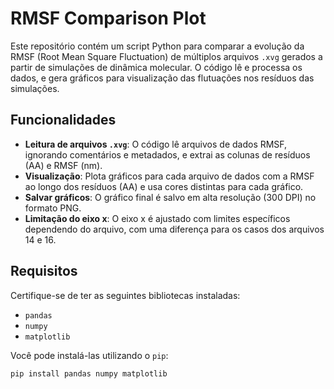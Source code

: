 # RMSF Comparison Plot

Este repositório contém um script Python para comparar a evolução da RMSF (Root Mean Square Fluctuation) de múltiplos arquivos `.xvg` gerados a partir de simulações de dinâmica molecular. O código lê e processa os dados, e gera gráficos para visualização das flutuações nos resíduos das simulações.

## Funcionalidades

- **Leitura de arquivos `.xvg`**: O código lê arquivos de dados RMSF, ignorando comentários e metadados, e extrai as colunas de resíduos (AA) e RMSF (nm).
- **Visualização**: Plota gráficos para cada arquivo de dados com a RMSF ao longo dos resíduos (AA) e usa cores distintas para cada gráfico.
- **Salvar gráficos**: O gráfico final é salvo em alta resolução (300 DPI) no formato PNG.
- **Limitação do eixo x**: O eixo x é ajustado com limites específicos dependendo do arquivo, com uma diferença para os casos dos arquivos 14 e 16.

## Requisitos

Certifique-se de ter as seguintes bibliotecas instaladas:

- `pandas`
- `numpy`
- `matplotlib`

Você pode instalá-las utilizando o `pip`:

```bash
pip install pandas numpy matplotlib

